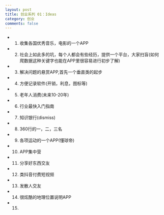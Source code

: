 ```yaml
---
layout: post
title: 创业系列 01：Ideas  
category: 创业
comments: false
---
```


* 001. 收集各国优秀音乐，电影的一个APP
* 002. 社会上如此多的坑，每个人都会有些经历，提供一个平台，大家扫盲(如何爬数据这种关键字也能在APP里很容易进行初步了解)
* 003. 解决问题的悬赏APP,首先一个垂直类的起步
* 004. 方便记录软件(开销，利息，图标等)
* 005. 老年人消费(未来10-20年)
* 006. 行业最快入门指南
* 007. 知识银行(dismiss)
* 008. 360行的一，二，三名
* 009. 各项运动的一个APP(懂球帝)
* 010. APP集中营
* 011. 分享好东西交友
* 012. 类抖音付费短视频
* 013. 发散人交友
* 014. 很炫酷的地理位置说明APP
* 015. 

 

 

 








